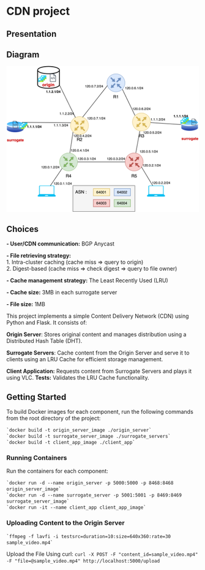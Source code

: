 # CDN project


## Presentation


## Diagram
![Diagram](diagram.png)
## Choices
**- User/CDN communication:** BGP Anycast

**- File retrieving strategy:**  
	1. Intra-cluster caching (cache miss => query to origin)   
	2. Digest-based (cache miss => check digest => query to file owner)

**- Cache management strategy:** The Least Recently Used (LRU)  

**- Cache size:** 3MB in each surrogate server  

**- File size:** 1MB

This project implements a simple Content Delivery Network (CDN) using Python and Flask. It consists of:

**Origin Server**: Stores original content and manages distribution using a Distributed Hash Table (DHT).

**Surrogate Servers**: Cache content from the Origin Server and serve it to clients using an LRU Cache for efficient storage management.

**Client Application:** Requests content from Surrogate Servers and plays it using VLC.
**Tests:** Validates the LRU Cache functionality.

## Getting Started
To build Docker images for each component, run the following commands from the root directory of the project:

	`docker build -t origin_server_image ./origin_server`  
	`docker build -t surrogate_server_image ./surrogate_servers`  
	`docker build -t client_app_image ./client_app`

### Running Containers
Run the containers for each component:

	`docker run -d --name origin_server -p 5000:5000 -p 8468:8468 origin_server_image`  
	`docker run -d --name surrogate_server -p 5001:5001 -p 8469:8469 surrogate_server_image` 
	`docker run -it --name client_app client_app_image` 

### Uploading Content to the Origin Server
	`ffmpeg -f lavfi -i testsrc=duration=10:size=640x360:rate=30 sample_video.mp4`  

Upload the File Using curl:
	`curl -X POST -F "content_id=sample_video.mp4" -F "file=@sample_video.mp4" http://localhost:5000/upload`  



